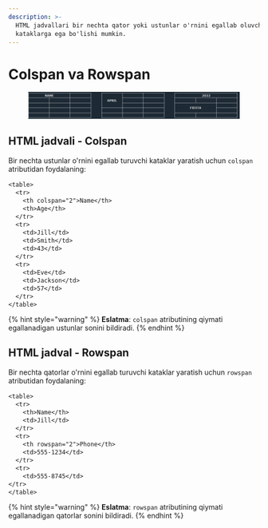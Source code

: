 ```yaml
---
description: >-
  HTML jadvallari bir nechta qator yoki ustunlar o'rnini egallab oluvchi
  kataklarga ega bo'lishi mumkin.
---
```


# Colspan va Rowspan

<figure><img src="../../../.gitbook/assets/image (16).png" alt=""><figcaption></figcaption></figure>

## HTML jadvali - Colspan

Bir nechta ustunlar o'rnini egallab turuvchi kataklar yaratish uchun `colspan` atributidan foydalaning:

```
<table>
  <tr>
    <th colspan="2">Name</th>
    <th>Age</th>
  </tr>
  <tr>
    <td>Jill</td>
    <td>Smith</td>
    <td>43</td>
  </tr>
  <tr>
    <td>Eve</td>
    <td>Jackson</td>
    <td>57</td>
  </tr>
</table> 
```

{% hint style="warning" %}
**Eslatma**: `colspan` atributining qiymati egallanadigan ustunlar sonini bildiradi.
{% endhint %}

## HTML jadval - Rowspan&#x20;

Bir nechta qatorlar o'rnini egallab turuvchi kataklar yaratish uchun `rowspan` atributidan foydalaning:

```
<table>
  <tr>
    <th>Name</th>
    <td>Jill</td>
  </tr>
  <tr>
    <th rowspan="2">Phone</th>
    <td>555-1234</td>
  </tr>
  <tr>
    <td>555-8745</td>
</tr>
</table> 
```

{% hint style="warning" %}
**Eslatma**: `rowspan` atributining qiymati egallanadigan qatorlar sonini bildiradi.
{% endhint %}
